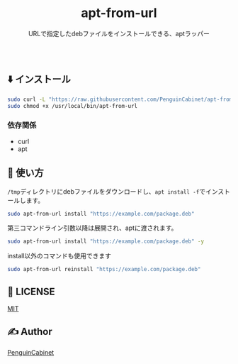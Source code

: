 <div align="center">

# apt-from-url

URLで指定したdebファイルをインストールできる、aptラッパー

<br>
<br>
</div>

## ⬇️ インストール
```bash
sudo curl -L "https://raw.githubusercontent.com/PenguinCabinet/apt-from-url/main/apt-from-url" | sudo tee /usr/local/bin/apt-from-url 
sudo chmod +x /usr/local/bin/apt-from-url
```

### 依存関係
* curl
* apt

## 🔨 使い方
`/tmp`ディレクトリにdebファイルをダウンロードし、`apt install -f`でインストールします。
```bash
sudo apt-from-url install "https://example.com/package.deb"
```

第三コマンドライン引数以降は展開され、aptに渡されます。
```bash
sudo apt-from-url install "https://example.com/package.deb" -y
```

install以外のコマンドも使用できます
```bash
sudo apt-from-url reinstall "https://example.com/package.deb"
```

## 🎫 LICENSE

[MIT](./LICENSE)

## ✍ Author

[PenguinCabinet](https://github.com/PenguinCabinet)
